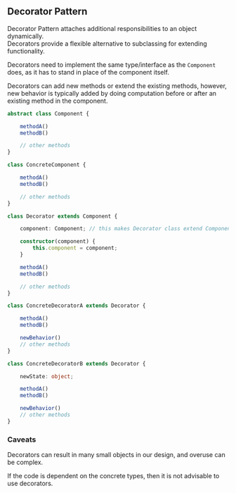 
## Decorator Pattern

Decorator Pattern attaches additional responsibilities to an object dynamically.  
Decorators provide a flexible alternative to subclassing for extending functionality.  

Decorators need to implement the same type/interface as the `Component` does, as it has to stand in place of the component itself.  

Decorators can add new methods or extend the existing methods, however, new behavior is typically added by doing computation before or after an existing method in the component.  


```ts
abstract class Component {

    methodA()
    methodB()

    // other methods
}

class ConcreteComponent {

    methodA()
    methodB()

    // other methods
}

class Decorator extends Component {

    component: Component; // this makes Decorator class extend Component

    constructor(component) {
        this.component = component;
    }

    methodA()
    methodB()

    // other methods
}

class ConcreteDecoratorA extends Decorator {

    methodA()
    methodB()

    newBehavior()
    // other methods
}

class ConcreteDecoratorB extends Decorator {

    newState: object;

    methodA()
    methodB()

    newBehavior()
    // other methods
}

```

### Caveats

Decorators can result in many small objects in our design, and overuse can be complex.

If the code is dependent on the concrete types, then it is not advisable to use decorators.  
